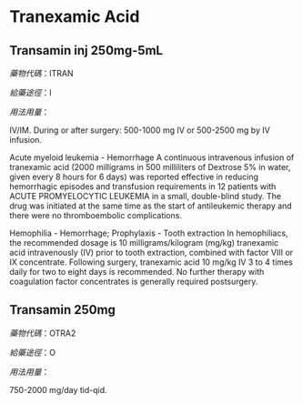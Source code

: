 # Tranexamic Acid

## Transamin inj 250mg-5mL

*藥物代碼*：ITRAN

*給藥途徑*：I

*用法用量*：

IV/IM. During or after surgery: 500-1000 mg IV or 500-2500 mg by IV infusion.

Acute myeloid leukemia - Hemorrhage
A continuous intravenous infusion of tranexamic acid (2000 milligrams in 500 milliliters of Dextrose 5% in water, given every 8 hours for 6 days) was reported effective in reducing hemorrhagic episodes and transfusion requirements in 12 patients with ACUTE PROMYELOCYTIC LEUKEMIA in a small, double-blind study. The drug was initiated at the same time as the start of antileukemic therapy and there were no thromboembolic complications.

Hemophilia - Hemorrhage; Prophylaxis - Tooth extraction
In hemophiliacs, the recommended dosage is 10 milligrams/kilogram (mg/kg) tranexamic acid intravenously (IV) prior to tooth extraction, combined with factor VIII or IX concentrate. Following surgery, tranexamic acid 10 mg/kg IV 3 to 4 times daily for two to eight days is recommended. No further therapy with coagulation factor concentrates is generally required postsurgery.

## Transamin 250mg

*藥物代碼*：OTRA2

*給藥途徑*：O

*用法用量*：

750-2000 mg/day tid-qid.

